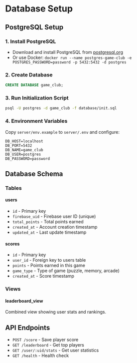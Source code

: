 # Database Setup

## PostgreSQL Setup

### 1. Install PostgreSQL
- Download and install PostgreSQL from [postgresql.org](https://www.postgresql.org/download/)
- Or use Docker: `docker run --name postgres-game-club -e POSTGRES_PASSWORD=password -p 5432:5432 -d postgres`

### 2. Create Database
```sql
CREATE DATABASE game_club;
```

### 3. Run Initialization Script
```bash
psql -U postgres -d game_club -f database/init.sql
```

### 4. Environment Variables
Copy `server/env.example` to `server/.env` and configure:
```
DB_HOST=localhost
DB_PORT=5432
DB_NAME=game_club
DB_USER=postgres
DB_PASSWORD=password
```

## Database Schema

### Tables

#### users
- `id` - Primary key
- `firebase_uid` - Firebase user ID (unique)
- `total_points` - Total points earned
- `created_at` - Account creation timestamp
- `updated_at` - Last update timestamp

#### scores
- `id` - Primary key
- `user_id` - Foreign key to users table
- `points` - Points earned in this game
- `game_type` - Type of game (puzzle, memory, arcade)
- `created_at` - Score timestamp

### Views

#### leaderboard_view
Combined view showing user stats and rankings.

## API Endpoints

- `POST /score` - Save player score
- `GET /leaderboard` - Get top players
- `GET /user/:uid/stats` - Get user statistics
- `GET /health` - Health check
